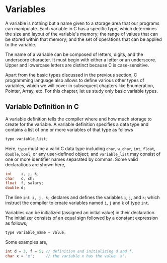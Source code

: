# Variables
A variable is nothing but a name given to a storage area that our programs can manipulate. Each variable in C has a specific type, which determines the size and layout of the variable's memory; the range of values that can be stored within that memory; and the set of operations that can be applied to the variable.

The name of a variable can be composed of letters, digits, and the underscore character. It must begin with either a letter or an underscore. Upper and lowercase letters are distinct because C is case-sensitive.

Apart from the basic types discussed in the previous section, C programming language also allows to define various other types of variables, which we will cover in subsequent chapters like Enumeration, Pointer, Array, etc. For this chapter, let us study only basic variable types.

## Variable Definition in C
A variable definition tells the compiler where and how much storage to create for the variable. A variable definition specifies a data type and contains a list of one or more variables of that type as follows
```c++
type variable_list;
```
Here, `type` must be a valid C data type including `char`, `w_char`, `int`, `float`, `double`, `bool`, or any user-defined object; and `variable_list` may consist of one or more identifier names separated by commas. Some valid declarations are shown here,
```c++
int    i, j, k;
char   c, ch;
float  f, salary;
double d;
```
The line `int i, j, k;` declares and defines the variables `i`, `j`, and `k`; which instruct the compiler to create variables named `i`, `j` and `k` of type `int`.

Variables can be initialized (assigned an initial value) in their declaration. The initializer consists of an equal sign followed by a constant expression as follows,
```c++
type variable_name = value;
```
Some examples are,
```c++
int d = 3, f = 5; // definition and initializing d and f.
char x = 'x';     // the variable x has the value 'x'.
```